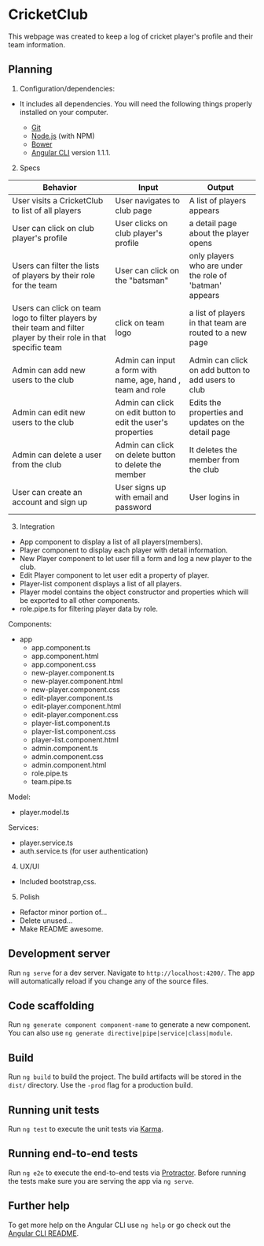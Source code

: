 # CricketClub

  This webpage was created to keep a log of cricket player's profile and their team information.

## Planning

1. Configuration/dependencies:
  * It includes all dependencies.
    You will need the following things properly installed on your computer.

    * [Git](https://git-scm.com/)
    * [Node.js](https://nodejs.org/) (with NPM)
    * [Bower](https://bower.io/)
    * [Angular CLI](https://github.com/angular/angular-cli) version 1.1.1.

2. Specs

| Behavior | Input | Output |
|----------|-------|--------|
|User visits a CricketClub to list of all players | User navigates to club page | A list of players appears|
| User can click on club player's profile | User clicks on club player's profile | a detail page about the player opens|
| Users can filter the lists of players by their role for the team| User can click on the "batsman" | only players who are under the role of 'batman' appears|
| Users can click on team logo to filter players by their team and filter player by their role in that specific team | click on team logo | a list of players in that team are routed to a new page |
| Admin can add new users to the club | Admin can input a form with name, age, hand , team and role | Admin can click on add button to add users to club|
| Admin can edit new users to the club | Admin can click on edit button to edit the user's properties | Edits the properties and updates on the detail page|
| Admin can delete a user from the club | Admin can click on delete button to delete the member | It deletes the member from the club |
| User can create an account and sign up | User signs up with email and password  | User logins in |


3. Integration
* App component to display a list of all players(members).
* Player component to display each player with detail information.
* New Player component to let user fill a form and log a new player to the club.
* Edit Player component to let user edit a property of player.
* Player-list component displays a list of all players.
* Player model contains the object constructor and properties which will be exported to all other components.
* role.pipe.ts for filtering player data by role.


Components:
* app
  - app.component.ts
  - app.component.html
  - app.component.css
  - new-player.component.ts
  - new-player.component.html
  - new-player.component.css
  - edit-player.component.ts
  - edit-player.component.html
  - edit-player.component.css
  - player-list.component.ts
  - player-list.component.css
  - player-list.component.html
  - admin.component.ts
  - admin.component.css
  - admin.component.html
  - role.pipe.ts
  - team.pipe.ts


Model:
  * player.model.ts


Services:
- player.service.ts
- auth.service.ts (for user authentication)

4. UX/UI
  * Included bootstrap,css.

5. Polish
  * Refactor minor portion of...
  * Delete unused...
  * Make README awesome.

## Development server

Run `ng serve` for a dev server. Navigate to `http://localhost:4200/`. The app will automatically reload if you change any of the source files.

## Code scaffolding

Run `ng generate component component-name` to generate a new component. You can also use `ng generate directive|pipe|service|class|module`.

## Build

Run `ng build` to build the project. The build artifacts will be stored in the `dist/` directory. Use the `-prod` flag for a production build.

## Running unit tests

Run `ng test` to execute the unit tests via [Karma](https://karma-runner.github.io).

## Running end-to-end tests

Run `ng e2e` to execute the end-to-end tests via [Protractor](http://www.protractortest.org/).
Before running the tests make sure you are serving the app via `ng serve`.

## Further help

To get more help on the Angular CLI use `ng help` or go check out the [Angular CLI README](https://github.com/angular/angular-cli/blob/master/README.md).
